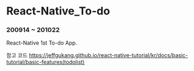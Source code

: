 # React-Native_To-do
### 200914 ~ 201022

React-Native 1st To-do App. 

참고 코드
https://jeffgukang.github.io/react-native-tutorial/kr/docs/basic-tutorial/basic-features(todolist)


